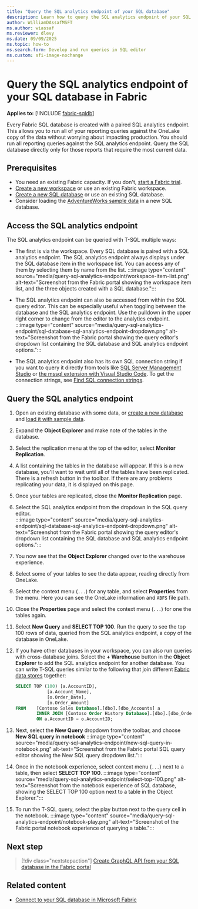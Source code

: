 ```yaml
---
title: "Query the SQL analytics endpoint of your SQL database"
description: Learn how to query the SQL analytics endpoint of your SQL database in Fabric.
author: WilliamDAssafMSFT
ms.author: wiassaf
ms.reviewer: dlevy
ms.date: 09/09/2025
ms.topic: how-to
ms.search.form: Develop and run queries in SQL editor
ms.custom: sfi-image-nochange
---
```

# Query the SQL analytics endpoint of your SQL database in Fabric

**Applies to:** [!INCLUDE [fabric-sqldb](../includes/applies-to-version/fabric-sqldb.md)]

Every Fabric SQL database is created with a paired SQL analytics endpoint. This allows you to run all of your reporting queries against the OneLake copy of the data without worrying about impacting production. You should run all reporting queries against the SQL analytics endpoint. Query the SQL database directly only for those reports that require the most current data. 

## Prerequisites

- You need an existing Fabric capacity. If you don't, [start a Fabric trial](../../fundamentals/fabric-trial.md).
- [Create a new workspace](../../fundamentals/workspaces.md) or use an existing Fabric workspace.
- [Create a new SQL database](create.md) or use an existing SQL database.
- Consider loading the [AdventureWorks sample data](load-adventureworks-sample-data.md) in a new SQL database.

## Access the SQL analytics endpoint

The SQL analytics endpoint can be queried with T-SQL multiple ways:

- The first is via the workspace. Every SQL database is paired with a SQL analytics endpoint. The SQL analytics endpoint always displays under the SQL database item in the workspace list. You can access any of them by selecting them by name from the list.
        :::image type="content" source="media/query-sql-analytics-endpoint/workspace-item-list.png" alt-text="Screenshot from the Fabric portal showing the workspace item list, and the three objects created with a SQL database.":::
- The SQL analytics endpoint can also be accessed from within the SQL query editor. This can be especially useful when toggling between the database and the SQL analytics endpoint. Use the pulldown in the upper right corner to change from the editor to the analytics endpoint.  
        :::image type="content" source="media/query-sql-analytics-endpoint/sql-database-sql-analytics-endpoint-dropdown.png" alt-text="Screenshot from the Fabric portal showing the query editor's dropdown list containing the SQL database and SQL analytics endpoint options.":::

- The SQL analytics endpoint also has its own SQL connection string if you want to query it directly from tools like [SQL Server Management Studio](connect.md#connect-with-sql-server-management-studio-manually) or [the mssql extension with Visual Studio Code](/sql/tools/visual-studio-code/mssql-extensions?view=fabric&preserve-view=true). To get the connection strings, see [Find SQL connection strings](connect.md#find-sql-connection-string).

## Query the SQL analytics endpoint

1. Open an existing database with some data, or [create a new database](create.md) and [load it with sample data](load-adventureworks-sample-data.md).
1. Expand the **Object Explorer** and make note of the tables in the database.
1. Select the replication menu at the top of the editor, select **Monitor Replication**.
1. A list containing the tables in the database will appear. If this is a new database, you'll want to wait until all of the tables have been replicated. There is a refresh button in the toolbar. If there are any problems replicating your data, it is displayed on this page.
1. Once your tables are replicated, close the **Monitor Replication** page.
1. Select the SQL analytics endpoint from the dropdown in the SQL query editor.  
        :::image type="content" source="media/query-sql-analytics-endpoint/sql-database-sql-analytics-endpoint-dropdown.png" alt-text="Screenshot from the Fabric portal showing the query editor's dropdown list containing the SQL database and SQL analytics endpoint options.":::
1. You now see that the **Object Explorer** changed over to the warehouse experience.
1. Select some of your tables to see the data appear, reading directly from OneLake.
1. Select the context menu (`...`) for any table, and select **Properties** from the menu. Here you can see the OneLake information and `ABFS` file path.
1. Close the **Properties** page and select the context menu (`...`) for one the tables again.
1. Select **New Query** and **SELECT TOP 100**. Run the query to see the top 100 rows of data, queried from the SQL analytics endpoint, a copy of the database in OneLake.
1. If you have other databases in your workspace, you can also run queries with cross-database joins. Select the **+ Warehouse** button in the **Object Explorer** to add the SQL analytics endpoint for another database. You can write T-SQL queries similar to the following that join different [Fabric data stores](../../fundamentals/decision-guide-data-store.md) together:
    ```sql
    SELECT TOP (100) [a.AccountID], 
                [a.Account_Name], 
                [o.Order_Date], 
                [o.Order_Amount] 
    FROM    [Contoso Sales Database].[dbo].[dbo_Accounts] a  
            INNER JOIN [Contoso Order History Database].[dbo].[dbo_Orders] o  
            ON a.AccountID = o.AccountID;
    ```
1. Next, select the **New Query** dropdown from the toolbar, and choose **New SQL query in notebook**
    :::image type="content" source="media/query-sql-analytics-endpoint/new-sql-query-in-notebook.png" alt-text="Screenshot from the Fabric portal SQL query editor showing the New SQL query dropdown list.":::

1. Once in the notebook experience, select context menu (`...`) next to a table, then select **SELECT TOP 100**.
    :::image type="content" source="media/query-sql-analytics-endpoint/select-top-100.png" alt-text="Screenshot from the notebook experience of SQL database, showing the SELECT TOP 100 option next to a table in the Object Explorer.":::

1. To run the T-SQL query, select the play button next to the query cell in the notebook.
    :::image type="content" source="media/query-sql-analytics-endpoint/notebook-play.png" alt-text="Screenshot of the Fabric portal notebook experience of querying a table.":::

## Next step

> [!div class="nextstepaction"]
> [Create GraphQL API from your SQL database in the Fabric portal](graphql-api.md)

## Related content

- [Connect to your SQL database in Microsoft Fabric](connect.md)
